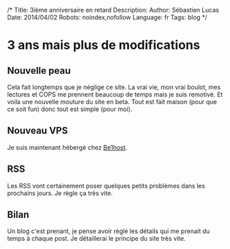 /*
Title: 3ième anniversaire en retard
Description: 
Author: Sébastien Lucas
Date: 2014/04/02
Robots: noindex,nofollow
Language: fr
Tags: blog
*/
# 3 ans mais plus de modifications

## Nouvelle peau
Cela fait longtemps que je néglige ce site. La vrai vie, mon vrai boulot, mes lectures et COPS me prennent beaucoup de temps mais je suis remotivé. Et voila une nouvelle mouture du site en beta. Tout est fait maison (pour que ce soit fun) donc tout est simple (pour moi).

## Nouveau VPS

Je suis maintenant hébergé chez [Be1host](http://www.be1host.com/).

## RSS

Les RSS vont certainement poser quelques petits problèmes dans les prochains jours. Je règle ça très vite.

## Bilan

Un blog c'est prenant, je pense avoir réglé les détails qui me prenait du temps à chaque post. Je détaillerai le principe du site très vite.